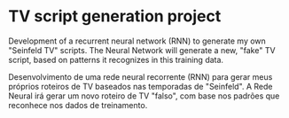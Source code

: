 # TV script generation project
Development of a recurrent neural network (RNN) to generate my own "Seinfeld TV" scripts. The Neural Network will generate a new, "fake" TV script, based on patterns it recognizes in this training data.

Desenvolvimento de uma rede neural recorrente (RNN) para gerar meus próprios roteiros de TV baseados nas temporadas de "Seinfeld". A Rede Neural irá gerar um novo roteiro de TV "falso", com base nos padrões que reconhece nos dados de treinamento.
